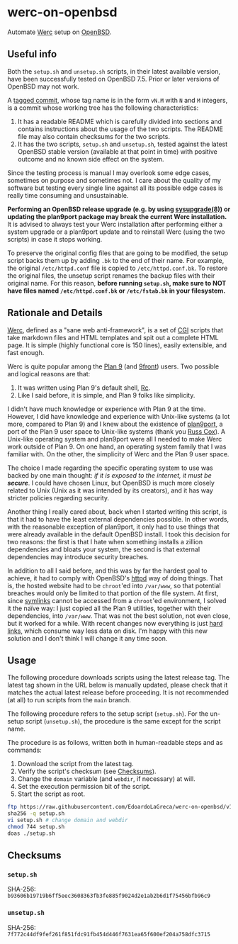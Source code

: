 # werc-on-openbsd

Automate [Werc](http://werc.cat-v.org/) setup on [OpenBSD](https://www.openbsd.org/).

## Useful info

Both the `setup.sh` and `unsetup.sh` scripts, in their latest available version, have been successfully tested on OpenBSD 7.5. Prior or later versions of OpenBSD may not work.

A [tagged commit](https://git-scm.com/book/en/v2/Git-Basics-Tagging), whose tag name is in the form `vN.M` with `N` and `M` integers, is a commit whose working tree has the following characteristics:

1. It has a readable README which is carefully divided into sections and contains instructions about the usage of the two scripts. The README file may also contain checksums for the two scripts.
2. It has the two scripts, `setup.sh` and `unsetup.sh`, tested against the latest OpenBSD stable version (available at that point in time) with positive outcome and no known side effect on the system.

Since the testing process is manual I may overlook some edge cases, sometimes on purpose and sometimes not. I care about the quality of my software but testing every single line against all its possible edge cases is really time consuming and unsustainable.

**Performing an OpenBSD release upgrade (e.g. by using [sysupgrade(8)](https://man.openbsd.org/sysupgrade.8)) or updating the plan9port package may break the current Werc installation.** It is advised to always test your Werc installation after performing either a system upgrade or a plan9port update and to reinstall Werc (using the two scripts) in case it stops working.

To preserve the original config files that are going to be modified, the setup script backs them up by adding `.bk` to the end of their name. For example, the original `/etc/httpd.conf` file is copied to `/etc/httpd.conf.bk`. To restore the original files, the unsetup script renames the backup files with their original name. For this reason, **before running `setup.sh`, make sure to NOT have files named `/etc/httpd.conf.bk` or `/etc/fstab.bk` in your filesystem.**

## Rationale and Details

[Werc](http://werc.cat-v.org/), defined as a "sane web anti-framework", is a set of [CGI](https://en.wikipedia.org/wiki/Common_Gateway_Interface) scripts that take markdown files and HTML templates and spit out a complete HTML page. It is simple (highly functional core is 150 lines), easily extensible, and fast enough.

Werc is quite popular among the [Plan 9](https://en.wikipedia.org/wiki/Plan_9_from_Bell_Labs) (and [9front](https://9front.org/)) users. Two possible and logical reasons are that:

1. It was written using Plan 9's default shell, [Rc](https://p9f.org/sys/doc/rc.html).
2. Like I said before, it is simple, and Plan 9 folks like simplicity.

I didn't have much knowledge or experience with Plan 9 at the time. However, I did have knowledge and experience with Unix-like systems (a lot more, compared to Plan 9) and I knew about the existence of [plan9port](https://9fans.github.io/plan9port/), a port of the Plan 9 user space to Unix-like systems (thank you [Russ Cox](https://swtch.com/~rsc/)). A Unix-like operating system and plan9port were all I needed to make Werc work outside of Plan 9. On one hand, an operating system family that I was familiar with. On the other, the simplicity of Werc and the Plan 9 user space.

The choice I made regarding the specific operating system to use was backed by one main thought: *if it is exposed to the internet, it must be **secure***. I could have chosen Linux, but OpenBSD is much more closely related to Unix (Unix as it was intended by its creators), and it has way stricter policies regarding security.

Another thing I really cared about, back when I started writing this script, is that it had to have the least external dependencies possible. In other words, with the reasonable exception of plan9port, it only had to use things that were already available in the default OpenBSD install. I took this decision for two reasons: the first is that I hate when something installs a zillion dependencies and bloats your system, the second is that external dependencies may introduce security breaches.

In addition to all I said before, and this was by far the hardest goal to achieve, it had to comply with OpenBSD's [httpd](https://man.openbsd.org/httpd) way of doing things. That is, the hosted website had to be `chroot`'ed into `/var/www`, so that potential breaches would only be limited to that portion of the file system. At first, since [symlinks](https://en.wikipedia.org/wiki/Symbolic_link) cannot be accessed from a `chroot`'ed environment, I solved it the naïve way: I just copied all the Plan 9 utilities, together with their dependencies, into `/var/www`. That was not the best solution, not even close, but it worked for a while. With recent changes now everything is just [hard links](https://en.wikipedia.org/wiki/Hard_link), which consume way less data on disk. I'm happy with this new solution and I don't think I will change it any time soon.

## Usage

The following procedure downloads scripts using the latest release tag. The latest tag shown in the URL below is manually updated, please check that it matches the actual latest release before proceeding. It is not recommended (at all) to run scripts from the `main` branch.

The following procedure refers to the setup script (`setup.sh`). For the un-setup script (`unsetup.sh`), the procedure is the same except for the script name.

The procedure is as follows, written both in human-readable steps and as commands:

1. Download the script from the latest tag.
2. Verify the script's checksum (see [Checksums](#checksums)).
3. Change the `domain` variable (and `webdir`, if necessary) at will.
4. Set the execution permission bit of the script.
5. Start the script as root.

```sh
ftp https://raw.githubusercontent.com/EdoardoLaGreca/werc-on-openbsd/v1.2/setup.sh
sha256 -q setup.sh
vi setup.sh	# change domain and webdir
chmod 744 setup.sh
doas ./setup.sh
```

## Checksums

### `setup.sh`

SHA-256: `b93606b19719b6ff5eec3608363fb3fe885f9024d2e1ab2b6d1f75456bfb96c9`

### `unsetup.sh`

SHA-256: `7f772c44df9fef261f851fdc91fb454d446f7631ea65f600ef204a758dfc3715`
